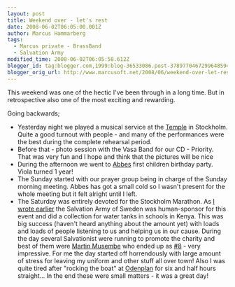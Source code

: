 ```yaml
---
layout: post
title: Weekend over - let's rest
date: 2008-06-02T06:05:00.001Z
author: Marcus Hammarberg
tags:
  - Marcus private - BrassBand
  - Salvation Army
modified_time: 2008-06-02T06:05:58.612Z
blogger_id: tag:blogger.com,1999:blog-36533086.post-3789770467299648594
blogger_orig_url: http://www.marcusoft.net/2008/06/weekend-over-let-rest.html
---
```



This weekend was one of the hectic I've been through in a long time. But
in retrospective also one of the most exciting and rewarding.

Going backwards;

-   Yesterday night we played a musical service at the <a
    href="http://www.hitta.se/ViewDetailsPlace.aspx?vad=&amp;var=%f6stermalmsgatan+69&amp;StreetNumberId=100385670"
    target="_blank">Temple</a> in Stockholm. Quite a good turnout with
    people - and many of the performances were the best during the
    complete rehearsal period.
-   Before that - photo session with the Vasa Band for our CD -
    Priority. That was very fun and I hope and think that the pictures
    will be nice
-   During the afternoon we went to <a
    href="http://4.bp.blogspot.com/_kkDJOSPNTLs/R9QuOrtDxaI/AAAAAAAAASI/meySp48QUxs/s1600-h/PICT2590.JPG"
    target="_blank">Abbes</a> first children birthday party. Viola
    turned 1 year!
-   The Sunday started with our prayer group being in charge of the
    Sunday morning meeting. Abbes has got a small cold so I wasn't
    present for the whole meeting but it felt alright until I left.
-   The Saturday was entirely devoted for the Stockholm Marathon. As <a
    href="http://www.marcusoft.net/2008/05/commenting-stockholm-marathon.html"
    target="_blank">I wrote earlier</a> the Salvation Army of Sweden was
    human-sponsor for this event and did a collection for water tanks in
    schools in Kenya. This was big success (haven't heard anything about
    the amount yet) with loads and loads of people listening to us and
    helping us in our cause.
   During the day several Salvationist were running to promote the
    charity and best of them were <a
    href="http://www.fralsningsarmen.se/dl2/p3/admin.nsf/wwwPublished/fralsningsarmen_startsida_fralsningssoldat_sensation_i_stockholm_marathon"
    target="_blank">Martin Musembe</a> who ended up as <a
    href="http://www.sr.se/Radiosporten/nyheter/artikel.asp?artikel=2106792"
    target="_blank">#8</a> - very impressive.
   For me the day started off horrendously with large amount of stress
    for leaving my uniform and other stuff all over town! Also I was
    quite tired after "rocking the boat" at <a
    href="http://hitta.se/ViewDetailsPlace.aspx?vad=&amp;var=Odenplan&amp;PlaceId=2471632"
    target="_blank">Odenplan</a> for six and half hours straight...
    In the end these were small matters - it was a great day!
